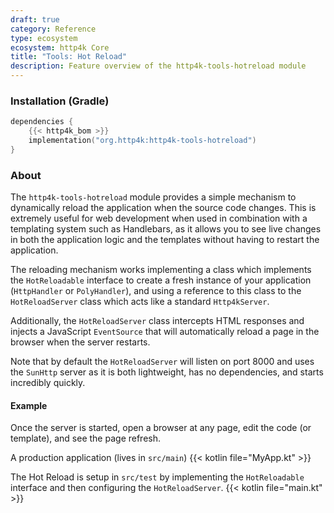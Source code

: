 ```yaml
---
draft: true
category: Reference
type: ecosystem
ecosystem: http4k Core
title: "Tools: Hot Reload"
description: Feature overview of the http4k-tools-hotreload module
---
```


### Installation (Gradle)

```kotlin
dependencies {
    {{< http4k_bom >}}
    implementation("org.http4k:http4k-tools-hotreload")
}
```

### About

The `http4k-tools-hotreload` module provides a simple mechanism to dynamically reload the application when the source
code changes. This is extremely useful for web development when used in combination with a templating system such as
Handlebars, as it allows you to see live changes in both the application logic and the templates without having to
restart the application.

The reloading mechanism works implementing a class which implements the `HotReloadable` interface to create a fresh
instance of your application (`HttpHandler` or `PolyHandler`), and using a reference to this class to the
`HotReloadServer` class which acts like a standard `Http4kServer`.

Additionally, the `HotReloadServer` class intercepts HTML responses and injects a JavaScript `EventSource` that will 
automatically reload a page in the browser when the server restarts.

Note that by default the `HotReloadServer` will listen on port 8000 and uses the `SunHttp` server as it is both lightweight, has no dependencies, and starts incredibly quickly.

#### Example

Once the server is started, open a browser at any page, edit the code (or template), and see
the page refresh.

A production application (lives in `src/main`)
{{< kotlin file="MyApp.kt" >}}

The Hot Reload is setup in `src/test`  by implementing the `HotReloadable` interface and 
then configuring the `HotReloadServer`.
{{< kotlin file="main.kt" >}}


